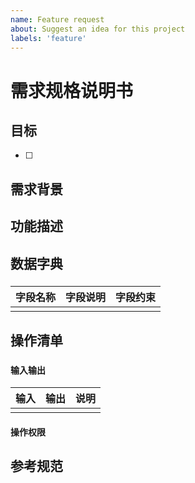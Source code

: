 ```yaml
---
name: Feature request
about: Suggest an idea for this project
labels: 'feature'
---
```


# 需求规格说明书

## 目标

- [ ] 

## 需求背景

## 功能描述

## 数据字典

### <!--数据结构名称-->

| 字段名称 | 字段说明 | 字段约束 |
|------|------|------|
|      |      |      |

## 操作清单

### <!--操作名称-->

<!--操作描述-->

#### 输入输出

| 输入 | 输出 | 说明 |
|----|----|----|
|    |    |    |

#### 操作权限

## 参考规范
